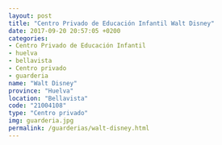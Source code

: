 ```yaml
---
layout: post
title: "Centro Privado de Educación Infantil Walt Disney"
date: 2017-09-20 20:57:05 +0200
categories:
- Centro Privado de Educación Infantil
- huelva
- bellavista
- Centro privado
- guarderia
name: "Walt Disney"
province: "Huelva"
location: "Bellavista"
code: "21004108"
type: "Centro privado"
img: guarderia.jpg
permalink: /guarderias/walt-disney.html
---
```

